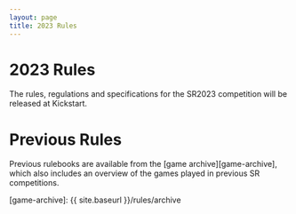 ```yaml
---
layout: page
title: 2023 Rules
---
```


2023 Rules
==========

The rules, regulations and specifications for the SR2023 competition will be released at Kickstart.

Previous Rules
==============

Previous rulebooks are available from the [game archive][game-archive], which
also includes an overview of the games played in previous SR competitions.

[game-archive]: {{ site.baseurl }}/rules/archive
